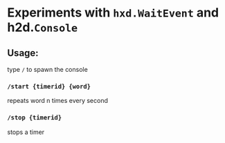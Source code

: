 # Experiments with `hxd.WaitEvent` and h2d.`Console`


## Usage:

type `/` to spawn the console

###  `/start {timerid} {word}`

repeats word n times every second

### `/stop {timerid}`

stops a timer
